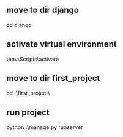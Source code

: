 ## move to dir django
cd django

## activate virtual environment
\env\Scripts\activate


## move to dir first_project
cd .\first_project\


## run project
python .\manage.py runserver